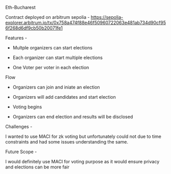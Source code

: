  Eth-Bucharest

Contract deployed on arbitrum sepolia - https://sepolia-explorer.arbitrum.io/tx/0x758a474f88e46f50960722063e481ab734d90cf956f268d6df9cb50b20071fe1

Features - 

- Multple organizers can start elections

- Each organizer can start multiple elections

- One Voter per voter in each election

Flow

- Organizers can join and iniate an election

- Organizers will add candidates and start election

- Voting begins

- Organizers can end election and results will be disclosed



Challenges - 

I wanted to use MACI for zk voting but unfortunately could not due to time constraints and had some issues understanding the same.



Future Scope - 

 I would definitely use MACI for voting purpose as it would ensure privacy and elections can be more fair
